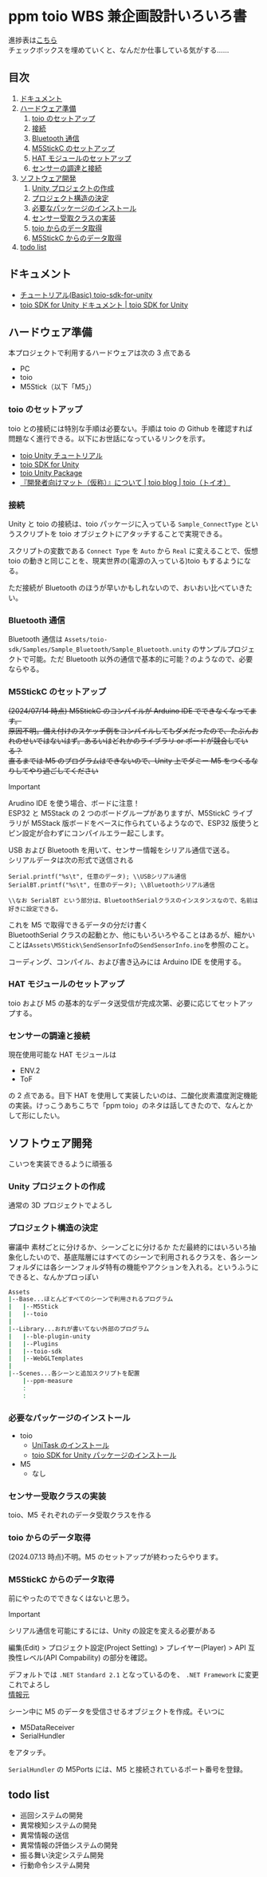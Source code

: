 # ppm toio WBS 兼企画設計いろいろ書<!-- omit in toc -->

進捗表は[こちら](https://docs.google.com/spreadsheets/d/1U639k4QWcusb2OYTR_0ER-CtmLVivnQl1xtwEm9VkqM/edit?usp=sharing)\
チェックボックスを埋めていくと、なんだか仕事している気がする……

## 目次<!-- omit in toc -->

1. [ドキュメント](#ドキュメント)
2. [ハードウェア準備](#ハードウェア準備)
	1. [toio のセットアップ](#toio-のセットアップ)
	2. [接続](#接続)
	3. [Bluetooth 通信](#bluetooth-通信)
	4. [M5StickC のセットアップ](#m5stickc-のセットアップ)
	5. [HAT モジュールのセットアップ](#hat-モジュールのセットアップ)
	6. [センサーの調達と接続](#センサーの調達と接続)
3. [ソフトウェア開発](#ソフトウェア開発)
	1. [Unity プロジェクトの作成](#unity-プロジェクトの作成)
	2. [プロジェクト構造の決定](#プロジェクト構造の決定)
	3. [必要なパッケージのインストール](#必要なパッケージのインストール)
	4. [センサー受取クラスの実装](#センサー受取クラスの実装)
	5. [toio からのデータ取得](#toio-からのデータ取得)
	6. [M5StickC からのデータ取得](#m5stickc-からのデータ取得)
4. [todo list](#todo-list)

## ドキュメント

- [チュートリアル(Basic) toio-sdk-for-unity](https://github.com/morikatron/toio-sdk-for-unity/blob/main/docs/tutorials_basic.md)
- [toio SDK for Unity ドキュメント | toio SDK for Unity](https://morikatron.github.io/toio-sdk-for-unity/docs/)

## ハードウェア準備

本プロジェクトで利用するハードウェアは次の 3 点である

- PC
- toio
- M5Stick（以下「M5」）

### toio のセットアップ

toio との接続には特別な手順は必要ない。手順は toio の Github を確認すれば問題なく進行できる。以下にお世話になっているリンクを示す。

- [toio Unity チュートリアル](https://github.com/morikatron/toio-sdk-for-unity/blob/main/docs/tutorials_basic.md)
- [toio SDK for Unity](https://github.com/morikatron/toio-sdk-for-unity/blob/main/docs/download_sdk.md)
- [toio Unity Package](https://github.com/morikatron/toio-sdk-for-unity/releases/)
- [『開発者向けマット（仮称）』について | toio blog | toio（トイオ）](https://toio.io/blog/detail/20200423-1.html)

### 接続

Unity と toio の接続は、toio パッケージに入っている `Sample_ConnectType` というスクリプトを toio オブジェクトにアタッチすることで実現できる。

スクリプトの変数である `Connect Type` を `Auto` から `Real` に変えることで、仮想 toio の動きと同じことを、現実世界の(電源の入っている)toio もするようになる。

ただ接続が Bluetooth のほうが早いかもしれないので、おいおい比べていきたい。

### Bluetooth 通信

Bluetooth 通信は `Assets/toio-sdk/Samples/Sample_Bluetooth/Sample_Bluetooth.unity` のサンプルプロジェクトで可能。ただ Bluetooth 以外の通信で基本的に可能？のようなので、必要ならやる。

### M5StickC のセットアップ

~~(2024/07/14 時点) M5StickC のコンパイルが Arduino IDE でできなくなってます。\
原因不明。備え付けのスケッチ例をコンパイルしてもダメだったので、たぶんおれのせいではないはず。あるいはどれかのライブラリ or ボードが競合している？\
直るまでは M5 のプログラムはできないので、Unity 上でダミー M5 をつくるなりしてやり過ごしてください~~

> [!IMPORTANT]
> Arudino IDE を使う場合、ボードに注意！\
> ESP32 と M5Stack の 2 つのボードグループがありますが、M5StickC ライブラリが M5Stack 版ボードをベースに作られているようなので、ESP32 版使うとピン設定が合わずにコンパイルエラー起こします。

USB および Bluetooth を用いて、センサー情報をシリアル通信で送る。\
シリアルデータは次の形式で送信される

```Arduino
Serial.printf("%s\t", 任意のデータ); \\USBシリアル通信
SerialBT.printf("%s\t", 任意のデータ); \\Bluetoothシリアル通信

\\なお SerialBT という部分は、BluetoothSerialクラスのインスタンスなので、名前は好きに設定できる。
```

これを M5 で取得できるデータの分だけ書く\
BluetoothSerial クラスの起動とか、他にもいろいろやることはあるが、細かいことは`Assets\M5Stick\SendSensorInfo`の`SendSensorInfo.ino`を参照のこと。

コーディング、コンパイル、および書き込みには Arduino IDE を使用する。

### HAT モジュールのセットアップ

toio および M5 の基本的なデータ送受信が完成次第、必要に応じてセットアップする。

### センサーの調達と接続

現在使用可能な HAT モジュールは

- ENV.2
- ToF

の 2 点である。目下 HAT を使用して実装したいのは、二酸化炭素濃度測定機能の実装。けっこうあちこちで「ppm toio」のネタは話してきたので、なんとかして形にしたい。

## ソフトウェア開発

こいつを実装できるように頑張る

### Unity プロジェクトの作成

通常の 3D プロジェクトでよろし

### プロジェクト構造の決定

審議中
素材ごとに分けるか、シーンごとに分けるか
ただ最終的にはいろいろ抽象化したいので、基底階層にはすべてのシーンで利用されるクラスを、各シーンフォルダには各シーンフォルダ特有の機能やアクションを入れる。というふうにできると、なんかプロっぽい

```cmd
Assets
|--Base...ほとんどすべてのシーンで利用されるプログラム
|	|--M5Stick
|	|--toio
|
|--Library...おれが書いてない外部のプログラム
|	|--ble-plugin-unity
|	|--Plugins
|	|--toio-sdk
|	|--WebGLTemplates
|
|--Scenes...各シーンと追加スクリプトを配置
	|--ppm-measure
	:
	:
```

### 必要なパッケージのインストール

- toio
  - [UniTask のインストール](https://github.com/morikatron/toio-sdk-for-unity/blob/main/docs/download_sdk.md)
  - [toio SDK for Unity パッケージのインストール](https://github.com/morikatron/toio-sdk-for-unity/releases/)
- M5
  - なし

### センサー受取クラスの実装

toio、M5 それぞれのデータ受取クラスを作る

### toio からのデータ取得

(2024.07.13 時点)不明。M5 のセットアップが終わったらやります。

### M5StickC からのデータ取得

前にやったのでできなくはないと思う。

> [!IMPORTANT]
> シリアル通信を可能にするには、Unity の設定を変える必要がある
>
> 編集(Edit) > プロジェクト設定(Project Setting) > プレイヤー(Player) > API 互換性レベル(API Compability)
> の部分を確認。
>
> デフォルトでは `.NET Standard 2.1` となっているのを、 `.NET Framework` に変更\
> これでよろし\
> [情報元](https://qiita.com/Ninagawa123/items/f6595dcf788dd316be8a)

シーン中に M5 のデータを受信させるオブジェクトを作成。そいつに

- M5DataReceiver
- SerialHundler

をアタッチ。

`SerialHundler` の M5Ports には、M5 と接続されているポート番号を登録。

## todo list

- 巡回システムの開発
- 異常検知システムの開発
- 異常情報の送信
- 異常情報の評価システムの開発
- 振る舞い決定システム開発
- 行動命令システム開発
